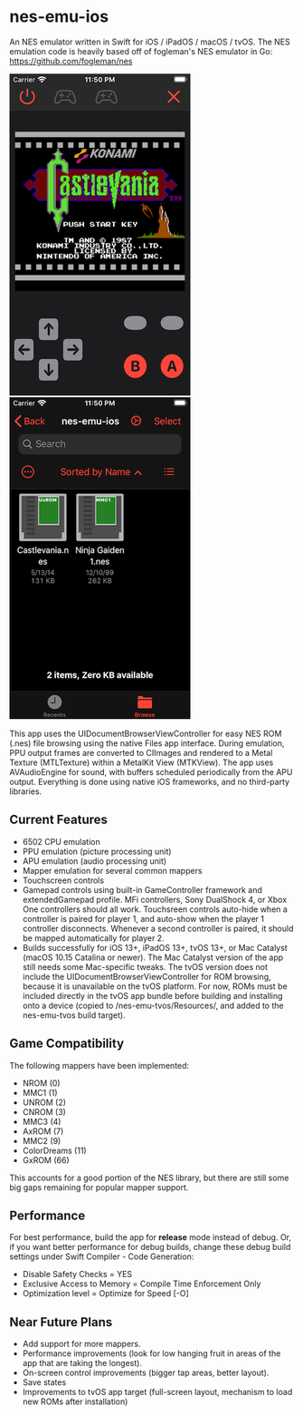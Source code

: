 #  nes-emu-ios

An NES emulator written in Swift for iOS / iPadOS / macOS / tvOS.  The NES emulation code is heavily based off of fogleman's NES emulator in Go: https://github.com/fogleman/nes 

![NesRomViewController](/screenshots/screenshot01.png?raw=true) ![UIDocumentBrowserViewController](/screenshots/screenshot02.png?raw=true)

This app uses the UIDocumentBrowserViewController for easy NES ROM (.nes) file browsing using the native Files app interface.  During emulation, PPU output frames are converted to CIImages and rendered to a Metal Texture (MTLTexture) within a MetalKit View (MTKView).  The app uses AVAudioEngine for sound, with buffers scheduled periodically from the APU output.  Everything is done using native iOS frameworks, and no third-party libraries.


## Current Features
- 6502 CPU emulation
- PPU emulation (picture processing unit)
- APU emulation (audio processing unit)
- Mapper emulation for several common mappers
- Touchscreen controls
- Gamepad controls using built-in GameController framework and extendedGamepad profile.  MFi controllers, Sony DualShock 4, or Xbox One controllers should all work.   Touchsreen controls auto-hide when a controller is paired for player 1, and auto-show when the player 1 controller disconnects.  Whenever a second controller is paired, it should be mapped automatically for player 2.
- Builds successfully for iOS 13+, iPadOS 13+, tvOS 13+, or Mac Catalyst (macOS 10.15 Catalina or newer).  The Mac Catalyst version of the app still needs some Mac-specific tweaks.  The tvOS version does not include the UIDocumentBrowserViewController for ROM browsing, because it is unavailable on the tvOS platform.  For now, ROMs must be included directly in the tvOS app bundle before building and installing onto a device (copied to /nes-emu-tvos/Resources/, and added to the nes-emu-tvos build target).


## Game Compatibility 
The following mappers have been implemented:

-  NROM (0)
-  MMC1 (1)
-  UNROM (2)
-  CNROM (3)
-  MMC3 (4)
-  AxROM (7)
-  MMC2 (9)
-  ColorDreams (11)
-  GxROM (66)

This accounts for a good portion of the NES library, but there are still some big gaps remaining for popular mapper support.


## Performance
For best performance, build the app for **release** mode instead of debug.  Or, if you want better performance for debug builds, change these debug build settings under Swift Compiler - Code Generation:
- Disable Safety Checks = YES
- Exclusive Access to Memory = Compile Time Enforcement Only
- Optimization level = Optimize for Speed [-O]


## Near Future Plans
- Add support for more mappers.
- Performance improvements (look for low hanging fruit in areas of the app that are taking the longest).
- On-screen control improvements (bigger tap areas, better layout).
- Save states
- Improvements to tvOS app target (full-screen layout, mechanism to load new ROMs after installation)

